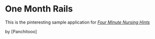 # One Month Rails

This is the pinteresting sample application for
[*Four Minute Nursing Hints*](http://fourminutenursing.com)

by [Panchitooo]